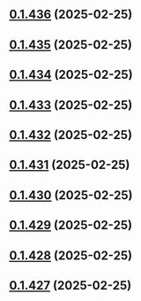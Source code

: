 ## [0.1.436](https://github.com/binary-braids/terraform-oracle/compare/v0.1.435...v0.1.436) (2025-02-25)



## [0.1.435](https://github.com/binary-braids/terraform-oracle/compare/v0.1.434...v0.1.435) (2025-02-25)



## [0.1.434](https://github.com/binary-braids/terraform-oracle/compare/v0.1.433...v0.1.434) (2025-02-25)



## [0.1.433](https://github.com/binary-braids/terraform-oracle/compare/v0.1.432...v0.1.433) (2025-02-25)



## [0.1.432](https://github.com/binary-braids/terraform-oracle/compare/v0.1.431...v0.1.432) (2025-02-25)



## [0.1.431](https://github.com/binary-braids/terraform-oracle/compare/v0.1.430...v0.1.431) (2025-02-25)



## [0.1.430](https://github.com/binary-braids/terraform-oracle/compare/v0.1.429...v0.1.430) (2025-02-25)



## [0.1.429](https://github.com/binary-braids/terraform-oracle/compare/v0.1.428...v0.1.429) (2025-02-25)



## [0.1.428](https://github.com/binary-braids/terraform-oracle/compare/v0.1.427...v0.1.428) (2025-02-25)



## [0.1.427](https://github.com/binary-braids/terraform-oracle/compare/v0.1.426...v0.1.427) (2025-02-25)



